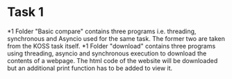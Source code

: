 # Task 1
*1 Folder "Basic compare" contains three programs i.e. threading, synchronous and Asyncio used for the same task. The former two are taken from the KOSS task itself.
*1 Folder "download" contains three programs using threading, asyncio and synchronous execution to download the contents of a webpage. The html code of the website will be downloaded but an additional print function has to be added to view it.
